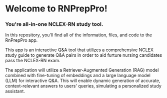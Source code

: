 # Welcome to RNPrepPro!
### You're all-in-one NCLEX-RN study tool. 

In this repository, you'll find all of the information, files, and code to the RnPrepPro app. 

This app is an interactive Q&A tool that utilizes a comprehensive NCLEX study guide to generate Q&A pairs in order to aid furture nursing candidates pass the NCLEX-RN exam. 

The application will utilize a Retriever-Augmented Generation (RAG) model combined with fine-tuning of embeddings and a large language model (LLM) for interactive Q&A.
This will enable dynamic generation of accurate, context-relevant answers to users' queries, simulating a personalized study assistant.

